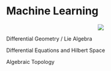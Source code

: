 # Machine Learning

<p align="center">
<img src="https://render.githubusercontent.com/render/math?math=\LARGE e^{i \pi} = -1">
</p>

Differential Geometry / Lie Algebra

Differential Equations and Hilbert Space

Algebraic Topology
